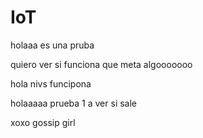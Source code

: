 ﻿# IoT
holaaa
es una pruba

quiero ver si funciona que meta algooooooo


hola nivs funcipona

holaaaaa prueba 1 a ver si sale

xoxo gossip girl